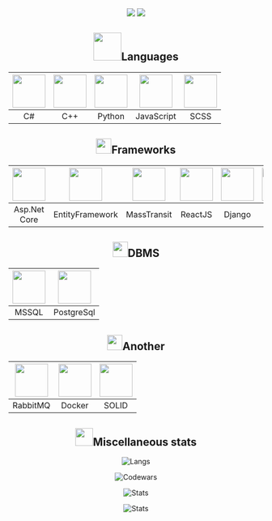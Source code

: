 <div align="center">
  <img src="https://readme-typing-svg.herokuapp.com?size=25&duration=1000&color=16EB00&center=true&vCenter=true&width=25&height=25&lines=%3E"/>
  <img src="https://readme-typing-svg.herokuapp.com?font=Fira+Code&size=25&pause=1000&color=000000&vCenter=true&width=310&height=25&lines=Hi+there%2C+I'm+Dmitrij;BackEnd+developer"/>
</div>



  
  
<h2 align="center">
  <img width=55px src="https://user-images.githubusercontent.com/86602542/169523990-981beff5-097f-4ba2-af24-fc64a74bfa5e.gif"/>Languages
</h2>
<div align="center">  

  | <img width=65px src="https://user-images.githubusercontent.com/86602542/169523940-1eaa39d9-0dc6-4aa0-9d0b-ac440473a052.png"/> | <img width=65px src="https://user-images.githubusercontent.com/86602542/197863225-493d6828-ecb8-4ddd-8555-0a7b4addc8c4.png"/> | <img width=65px src="https://user-images.githubusercontent.com/86602542/169524407-920644ab-78ee-499d-af82-0a4f38af26b0.png"/> | <img width=65px src="https://github.com/tovDmitrij/tovDmitrij/assets/86602542/04ea9835-fadd-42cc-a2dd-3edec8c5298b"/> | <img width=65px src="https://github.com/tovDmitrij/tovDmitrij/assets/86602542/0afd50c1-a9b9-476b-97d4-9d3c007b58e6" /> |
  | :-: | :-: | :-: | :-: | :-: |
  | C# | C++| Python | JavaScript | SCSS |
  
</div>





<h2 align="center">
  <img height=30px src="https://user-images.githubusercontent.com/86602542/197358925-81de702b-9efb-4c8a-84cb-35a5a8bfef62.gif"/>Frameworks
</h2>
<div align="center">

  | <img width=65px src="https://user-images.githubusercontent.com/86602542/197358883-d3e90aea-6299-4bf6-a05f-86c7a8d68f62.png"/> | <img width=65px src="https://user-images.githubusercontent.com/86602542/203132485-6102f837-e29b-46dc-81ab-1f797a906a60.png"/> | <img width=65px src="https://github.com/tovDmitrij/tovDmitrij/assets/86602542/923c1411-b874-4d0b-ac06-862eb622ec36" /> | <img width=65px src="https://user-images.githubusercontent.com/86602542/225348609-f5a7c93d-b0e4-4392-962a-f7f44f7e432f.png"/> | <img width=65px src="https://github.com/tovDmitrij/tovDmitrij/assets/86602542/7be9c38a-3a4e-47f0-a4aa-5a9492d1116f" /> | <img width=65px src="https://user-images.githubusercontent.com/86602542/169524774-847a9d66-e57b-48b1-bc04-04263798d7ad.png"/> |
  | :-: | :-: | :-: | :-: | :-: | :-: |
  | Asp.Net Core | EntityFramework | MassTransit | ReactJS | Django | WPF |
  
</div>





<h2 align="center">
  <img height=30px src="https://user-images.githubusercontent.com/86602542/169535904-f7b4c627-b7a1-4689-9727-138587107fd5.gif"/>DBMS
</h2>
<div align="center">
  
  | <img width=65px src="https://user-images.githubusercontent.com/86602542/169476599-0fbba1f1-a150-47cc-bf24-aa92e4171f7b.png"/> | <img width=65px src="https://user-images.githubusercontent.com/86602542/200839167-c81c3343-1082-42ac-9b7d-ddc2c7184899.png"/> |
  | :-: | :-: |
  | MSSQL | PostgreSql |

</div>





<h2 align="center">
  <img height=30px src="https://user-images.githubusercontent.com/86602542/169530095-ed0f5691-96e5-49fb-9122-e62670643361.gif"/>Another
</h2>
<div align="center">
  
  | <img width=65px src="https://user-images.githubusercontent.com/86602542/225349656-d8a3d861-963a-4ba9-9a1d-2ac8ef181e72.png"/> | <img width=65px src="https://user-images.githubusercontent.com/86602542/225350609-9a4a7fab-a44b-4e65-a333-0fde261d2333.png"/> | <img width=65px src="https://github.com/tovDmitrij/tovDmitrij/assets/86602542/077ba465-5262-4378-885c-309815942206" /> |
  | :-: | :-: | :-: |
  | RabbitMQ | Docker | SOLID |
  
</div>





<h2 align="center">
  <img height="35px" src="https://user-images.githubusercontent.com/86602542/169537286-37882072-0bf6-4153-819d-0da3b5cce4a7.gif">Miscellaneous stats
</h2>
<div align="center">

![Langs](https://github-readme-stats-tovdmitrij.vercel.app/api/top-langs/?username=tovDmitrij&langs_count=10&layout=compact&hide_title=true&count_private=true&disable_animations=true&exclude_repo=github-readme-stats,Petrol-Station,Nordavind-Investements,factory-ai-cameras)  

![Codewars](https://www.codewars.com/users/tovDmitrij/badges/large)
  
![Stats](https://github-readme-stats-tovdmitrij.vercel.app/api?username=tovDmitrij&show_icons=true&theme=light&text_color=434d58&hide_title=true&include_all_commits=true&rank_icon=github&disable_animations=true&include_all_commits=true) 

![Stats](https://github-readme-streak-stats.herokuapp.com/?user=tovdmitrij&count-private=true&theme=light&disable_animations=true) 
  
</div>

